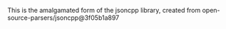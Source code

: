 This is the amalgamated form of the jsoncpp library, created from open-source-parsers/jsoncpp@3f05b1a897
